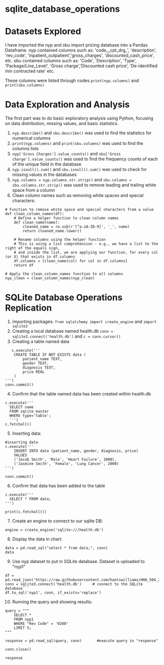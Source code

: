 # sqlite_database_operations

# Datasets Explored

I have imported the nyp and sbu import pricing database into a Pandas Dataframe. 
nyp contained columns such as: 'code__cpt_drg_', 'description', 'rev_code', 'inpatient_outpatient','gross_charges', 'discounted_cash_price', etc.
sbu contained columns such as: 'Code', 'Description', 'Type', 'Package/Line_Level', 'Gross charge','Discounted cash price', 'De-identified min contracted rate' etc. 

These columns were listed through codes ```print(nyp.columns)``` and ```print(sbu.columns)```

# Data Exploration and Analysis

The first part was to do basic exploratory analysis using Python, focusing on data distribution, missing values, and basic statistics.

1. ```nyp.describe()``` and ```sbu.describe()``` was used to find the statistics for numerical columns
2. ```print(nyp.columns)``` and ```print(sbu.columns)``` was used to find the columns lists
3. ```nyp['Gross Charges'].value_counts()``` and ```sbu['Gross charge'].value_counts()``` was used to find the frequency counts of each of the unique field in the database
4. ```nyp.isnull().sum()``` and ```sbu.isnull().sum()``` was used to check for missing values in the databases
5. ```nyp.columns = nyp.columns.str.strip()``` and ```sbu.columns = sbu.columns.str.strip()``` was used to remove leading and trailing white space from a column
6. Clean column names such as removing white spaces and special characters:

```
# Function to remove white space and special characters from a value
def clean_column_names(df):
    # Define a helper function to clean column names
    def clean_name(name):
        cleaned_name = re.sub(r'[^a-zA-Z0-9]', '_', name)
        return cleaned_name.lower()

    # Rename columns using the helper function
    # This is using a list comprehension - e.g., we have a list to the right of the equals sign,
    # and inside the list, we are applying our function, for every col (or X) that exists in df.columns
    df.columns = [clean_name(col) for col in df.columns]
    return df

# Apply the clean_column_names function to all columns
nyp_clean = clean_column_names(nyp_clean)
```





# SQLite Database Operations Replication

1. importing packages: ```from sqlalchemy import create_engine``` and ```import sqlite3```
2. Creating a local database named health.db ```conn = sqlite3.connect('health.db')``` and ```c = conn.cursor()```  
3. Creating a table named data
```
   c.execute('''
    CREATE TABLE IF NOT EXISTS data (
        patient_name TEXT,
        gender TEXT,
        diagnosis TEXT,
        price REAL
    )
''')
conn.commit()
```


4. Confirm that the table named data has been created within health.db

```
c.execute('''
  SELECT name
  FROM sqlite_master
  WHERE type='table';
  ''')
c.fetchall()
```


5. Inserting data:

```
#inserting data
c.execute('''
    INSERT INTO data (patient_name, gender, diagnosis, price)
    VALUES
    ('Jacob Smith', 'Male', 'Heart Failure', 1000),
    ('Jasmine Smith', 'Female', 'Lung Cancer', 2000)
''')

conn.commit()
```



6. Confirm that data has been added to the table

```
c.execute('''
  SELECT * FROM data;
''')

print(c.fetchall())
```


7.  Create an engine to connect to our sqlite DB:

```
engine = create_engine('sqlite:///health.db')
```



8. Display the data in chart:


```
data = pd.read_sql("select * from data;", conn)
data
```


9. Use nyp dataset to put in SQLite database. Dataset is uploaded to "nyp1"


```
df = pd.read_json('https://raw.githubusercontent.com/hantswilliams/HHA_504_2023/main/WK3/data/nyp/133957095_NewYorkPresbyterianHospital_standardcharges.json')
conn = sqlite3.connect('health.db')     # connect to the SQLite database```
df.to_sql('nyp1', conn, if_exists='replace')
```

10.  Running the query and showing results:


```
query = """
    SELECT *
    FROM nyp1
    WHERE "Rev Code" = '0260'
    LIMIT 5;
"""

response = pd.read_sql(query, conn)       #execute query in "response"

conn.close()

response
```









